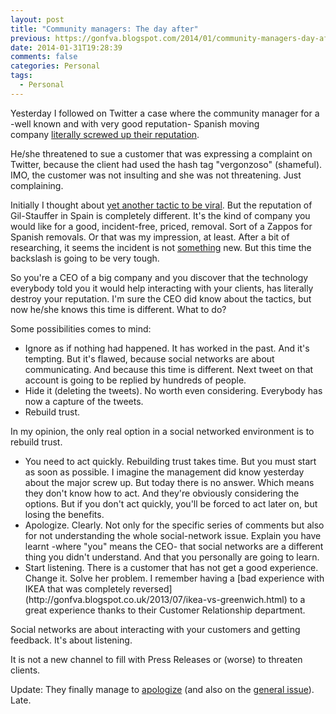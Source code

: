 ```yaml
---
layout: post
title: "Community managers: The day after"
previous: https://gonfva.blogspot.com/2014/01/community-managers-day-after.html
date: 2014-01-31T19:28:39
comments: false
categories: Personal
tags:
  - Personal
---
```


Yesterday I followed on Twitter a case where the community manager for a -well known and with very good reputation- Spanish moving company&nbsp;[literally screwed up their reputation](https://twitter.com/outononet/status/428975133315694592).


He/she threatened to sue a customer that was expressing a complaint on Twitter, because the client had used the hash tag "vergonzoso" (shameful). IMO, the customer was not insulting and she was not threatening. Just complaining.


Initially I thought about [yet another tactic to be viral](http://www.abc.es/tecnologia/redes/20131013/abci-media-markt-desfile-201310131846.html). But the reputation of Gil-Stauffer in Spain is completely different. It's the kind of company you would like for a good, incident-free, priced, removal. Sort of a Zappos for Spanish removals. Or that was my impression, at least. After a bit of researching, it seems the incident is not [something](https://twitter.com/Politea2012/status/429048697289060352/photo/1) new. But this time the backslash is going to be very tough.


So you're a CEO of a big company and you discover that the technology everybody told you it would help interacting with your clients, has literally destroy your reputation. I'm sure the CEO did know about the tactics, but now he/she knows this time is different. What to do?


Some possibilities comes to mind:



<ul><li>Ignore as if nothing had happened. It has worked in the past. And&nbsp;it's tempting. But it's flawed, because social networks are about communicating. And because this time is different. Next tweet on that account is going to be replied by hundreds of people.</li><li>Hide it (deleting the tweets). No worth even considering. Everybody has now a capture of the tweets.</li><li>Rebuild trust.</li></ul>
In my opinion, the only real option in a social networked environment is to rebuild trust.


<ul><li>You need to act quickly. Rebuilding trust takes time. But you must start as soon as possible. I imagine the management did know yesterday about the major screw up. But today there is no answer. Which means they don't know how to act. And they're obviously considering the options. But if you don't act quickly, you'll be forced to act later on, but losing the benefits.</li><li>Apologize. Clearly. Not only for the specific series of comments but also for not understanding the whole social-network issue. Explain you have learnt -where "you" means the CEO- that social networks are a different thing you didn't understand. And that you personally are going to learn.</li><li>Start listening. There is a customer that has not get a good experience. Change it. Solve her problem. I remember having a [bad experience with IKEA that was completely reversed](http://gonfva.blogspot.co.uk/2013/07/ikea-vs-greenwich.html)&nbsp;to a great experience thanks to their Customer Relationship department.</li></ul>
Social networks are about interacting with your customers and getting feedback. It's about listening.


It is not a new channel to fill with Press Releases or (worse) to threaten clients.


Update: They finally manage to [apologize](https://twitter.com/Gil_Stauffer/status/429721421552439296)&nbsp;(and also on the [general issue](https://twitter.com/Gil_Stauffer/status/429722121724366848)). Late.
